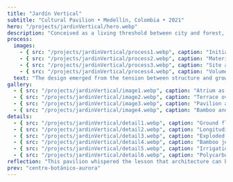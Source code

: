 ```yaml
---
title: "Jardín Vertical"
subtitle: "Cultural Pavilion • Medellín, Colombia • 2021"
hero: "/projects/jardinVertical/hero.webp"
description: "Conceived as a living threshold between city and forest, the pavilion becomes both garden and gathering space. Its architecture celebrates biophilia, weaving natural growth into structural clarity. Light and air move freely through porous walls, transforming the building into an urban breathing organism."
process:
  images:
    - { src: "/projects/jardinVertical/process1.webp", caption: "Initial concept sketches" }
    - { src: "/projects/jardinVertical/process2.webp", caption: "Material exploration" }
    - { src: "/projects/jardinVertical/process3.webp", caption: "Site analysis and solar studies" }
    - { src: "/projects/jardinVertical/process4.webp", caption: "Volumetric studies" }
  text: "The design emerged from the tension between structure and growth. Bamboo was chosen for its ecological resilience and cultural resonance, while the vertical gardens softened the tectonic frame. Iterations tested how light filtered through polycarbonate layers, how plants thrived at different heights, and how circulation wrapped itself around courtyards of vegetation."
gallery:
  - { src: "/projects/jardinVertical/image1.webp", caption: "Atrium as vertical forest" }
  - { src: "/projects/jardinVertical/image2.webp", caption: "Terrace overlooking Medellín" }
  - { src: "/projects/jardinVertical/image3.webp", caption: "Pavilion at twilight" }
  - { src: "/projects/jardinVertical/image4.webp", caption: "Bamboo and vegetation detail" }
details:
  - { src: "/projects/jardinVertical/detail1.webp", caption: "Ground floor plan" }
  - { src: "/projects/jardinVertical/detail2.webp", caption: "Longitudinal section" }
  - { src: "/projects/jardinVertical/detail3.webp", caption: "Exploded axonometric" }
  - { src: "/projects/jardinVertical/detail4.webp", caption: "Bamboo joint detail" }
  - { src: "/projects/jardinVertical/detail5.webp", caption: "Irrigation detail" }
  - { src: "/projects/jardinVertical/detail6.webp", caption: "Polycarbonate assembly detail" }
reflection: "This pavilion whispered the lesson that architecture can be a caretaker. By relinquishing control and letting growth take hold, the building transformed beyond authorship—into a landscape, a habitat, a breathing partner with the city."
prev: "centro-botánico-aurora"
---
```


